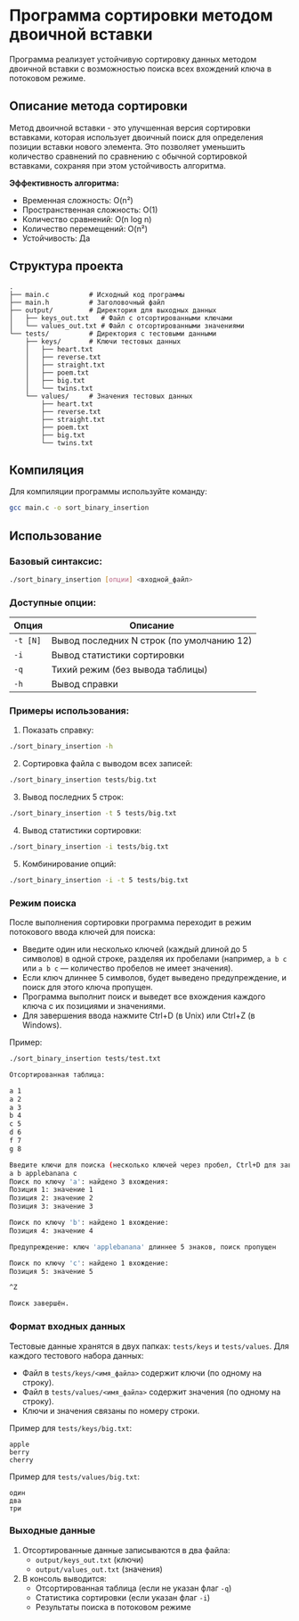 # Программа сортировки методом двоичной вставки

Программа реализует устойчивую сортировку данных методом двоичной вставки с возможностью поиска всех вхождений ключа в потоковом режиме.

## Описание метода сортировки

Метод двоичной вставки - это улучшенная версия сортировки вставками, которая использует двоичный поиск для определения позиции вставки нового элемента. Это позволяет уменьшить количество сравнений по сравнению с обычной сортировкой вставками, сохраняя при этом устойчивость алгоритма.

**Эффективность алгоритма:**

- Временная сложность: O(n²)
- Пространственная сложность: O(1)
- Количество сравнений: O(n log n)
- Количество перемещений: O(n²)
- Устойчивость: Да

## Структура проекта

```
.
├── main.c          # Исходный код программы
├── main.h          # Заголовочный файл
├── output/         # Директория для выходных данных
│   ├── keys_out.txt   # Файл с отсортированными ключами
│   └── values_out.txt # Файл с отсортированными значениями
└── tests/          # Директория с тестовыми данными
    ├── keys/       # Ключи тестовых данных
    │   ├── heart.txt
    │   ├── reverse.txt
    │   ├── straight.txt
    │   ├── poem.txt
    │   ├── big.txt
    │   └── twins.txt
    └── values/     # Значения тестовых данных
        ├── heart.txt
        ├── reverse.txt
        ├── straight.txt
        ├── poem.txt
        ├── big.txt
        └── twins.txt
```

## Компиляция

Для компиляции программы используйте команду:

```bash
gcc main.c -o sort_binary_insertion
```

## Использование

### Базовый синтаксис:

```bash
./sort_binary_insertion [опции] <входной_файл>
```

### Доступные опции:

| Опция | Описание |
| --- | --- |
| `-t [N]` | Вывод последних N строк (по умолчанию 12) |
| `-i` | Вывод статистики сортировки |
| `-q` | Тихий режим (без вывода таблицы) |
| `-h` | Вывод справки |

### Примеры использования:

1. Показать справку:

```bash
./sort_binary_insertion -h
```

2. Сортировка файла с выводом всех записей:

```bash
./sort_binary_insertion tests/big.txt
```

3. Вывод последних 5 строк:

```bash
./sort_binary_insertion -t 5 tests/big.txt
```

4. Вывод статистики сортировки:

```bash
./sort_binary_insertion -i tests/big.txt
```

5. Комбинирование опций:

```bash
./sort_binary_insertion -i -t 5 tests/big.txt
```

### Режим поиска

После выполнения сортировки программа переходит в режим потокового ввода ключей для поиска:

- Введите один или несколько ключей (каждый длиной до 5 символов) в одной строке, разделяя их пробелами (например, `a b c` или `a b c` — количество пробелов не имеет значения).
- Если ключ длиннее 5 символов, будет выведено предупреждение, и поиск для этого ключа пропущен.
- Программа выполнит поиск и выведет все вхождения каждого ключа с их позициями и значениями.
- Для завершения ввода нажмите Ctrl+D (в Unix) или Ctrl+Z (в Windows).

Пример:

```bash
./sort_binary_insertion tests/test.txt

Отсортированная таблица:

a 1
a 2
a 3
b 4
c 5
d 6
f 7
g 8

Введите ключи для поиска (несколько ключей через пробел, Ctrl+D для завершения в Unix, Ctrl+Z в Windows):
a b applebanana c
Поиск по ключу 'a': найдено 3 вхождения:
Позиция 1: значение 1
Позиция 2: значение 2
Позиция 3: значение 3

Поиск по ключу 'b': найдено 1 вхождение:
Позиция 4: значение 4

Предупреждение: ключ 'applebanana' длиннее 5 знаков, поиск пропущен

Поиск по ключу 'c': найдено 1 вхождение:
Позиция 5: значение 5

^Z

Поиск завершён.
```

### Формат входных данных

Тестовые данные хранятся в двух папках: `tests/keys` и `tests/values`. Для каждого тестового набора данных:

- Файл в `tests/keys/<имя_файла>` содержит ключи (по одному на строку).
- Файл в `tests/values/<имя_файла>` содержит значения (по одному на строку).
- Ключи и значения связаны по номеру строки.

Пример для `tests/keys/big.txt`:

```
apple
berry
cherry
```

Пример для `tests/values/big.txt`:

```
один
два
три
```

### Выходные данные

1. Отсортированные данные записываются в два файла:
   - `output/keys_out.txt` (ключи)
   - `output/values_out.txt` (значения)
2. В консоль выводится:
   - Отсортированная таблица (если не указан флаг `-q`)
   - Статистика сортировки (если указан флаг `-i`)
   - Результаты поиска в потоковом режиме
